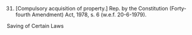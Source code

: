 31. [Compulsory acquisition of property.] Rep. by the Constitution (Forty-fourth Amendment) Act, 1978, s. 6 (w.e.f. 20-6-1979).

 

Saving of Certain Laws

